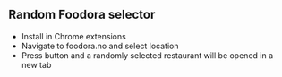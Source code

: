 ## Random Foodora selector
- Install in Chrome extensions
- Navigate to foodora.no and select location
- Press button and a randomly selected restaurant will be opened in a new tab 